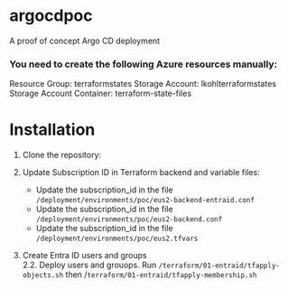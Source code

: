 # argocdpoc
A proof of concept Argo CD deployment


### You need to create the following Azure resources manually:
Resource Group: terraformstates
Storage Account: lkohlterraformstates
Storage Account Container: terraform-state-files

# Installation

1. Clone the repository:

2. Update Subscription ID in Terraform backend and variable files:
    - Update the subscription_id in the file `/deployment/environments/poc/eus2-backend-entraid.conf`
    - Update the subscription_id in the file `/deployment/environments/poc/eus2-backend.conf`
    - Update the subscription_id in the file `/deployment/environments/poc/eus2.tfvars`

2. Create Entra ID users and groups\
    2.2. Deploy users and grouops. Run ``/terraform/01-entraid/tfapply-objects.sh`` then /``terraform/01-entraid/tfapply-membership.sh``

